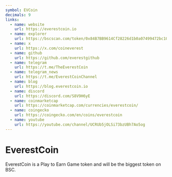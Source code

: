 ```yaml
---
symbol: EVCoin
decimals: 9
links:
  - name: website
    url: https://everestcoin.io
  - name: explorer
    url: https://bscscan.com/token/0x84B7BB9614Cf28226d1b0a07499472bc107e3000
  - name: x
    url: https://x.com/coineverest
  - name: github
    url: https://github.com/everestgithub
  - name: telegram
    url: https://t.me/TheEverestCoin
  - name: telegram_news
    url: https://t.me/EverestCoinChannel
  - name: blog
    url: https://blog.everestcoin.io
  - name: discord
    url: https://discord.com/S8V9H6yE
  - name: coinmarketcap
    url: https://coinmarketcap.com/currencies/everestcoin/
  - name: coingecko
    url: https://coingecko.com/en/coins/everestcoin
  - name: youtube
    url: https://youtube.com/channel/UCRUb5jOLSi73bzUBh7Ao5og
---
```


# EverestCoin

EverestCoin is a Play to Earn Game token and will be the biggest token on BSC.
